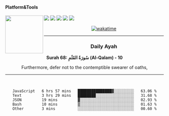 #### Platform&Tools

[![](https://img.shields.io/badge/-NPM-cb3837?style=flat-square&logo=npm&logoColor=white)](https://npmjs.com/)
[![](https://img.shields.io/badge/PHP-777BB4?style=flat-square&logo=php&logoColor=white)](https://nodejs.org/)
[![](https://img.shields.io/badge/Julia-9558B2?style=flat-square&logo=julia&logoColor=white)](https://nodejs.org/)
<img src="https://avatars.githubusercontent.com/u/31664438?v=4" width="120" align="left">
[![](https://img.shields.io/badge/-Node.js-43853d?style=flat-square&logo=node.js&logoColor=ffffff)](https://nodejs.org/)
[![](https://img.shields.io/badge/Visual_Studio_Code-0078D4?style=flat-square&logo=visual%20studio%20code&logoColor=white)](https://nodejs.org/)

<center>

[![wakatime](https://wakatime.com/badge/user/87646243-158a-4241-a3cb-668e1fa2dbb8.svg)](https://wakatime.com/@87646243-158a-4241-a3cb-668e1fa2dbb8)
               

_______ 
### Daily Ayah

<!--START_SECTION:quran-->

**Surah 68: سُورَةُ القَلَمِ (Al-Qalam) - 10**

Furthermore, defer not to the contemptible swearer of oaths,
 <!--END_SECTION:quran-->

  
                       
                                             
_______

&nbsp;&nbsp;     &nbsp;&nbsp;    &nbsp;&nbsp;   &nbsp;&nbsp;
 
<!--START_SECTION:waka-->

```text
JavaScript   6 hrs 57 mins   ███████████████▓░░░░░░░░░   63.06 %
Text         3 hrs 29 mins   ████████░░░░░░░░░░░░░░░░░   31.68 %
JSON         19 mins         ▓░░░░░░░░░░░░░░░░░░░░░░░░   02.93 %
Bash         10 mins         ▒░░░░░░░░░░░░░░░░░░░░░░░░   01.63 %
Other        3 mins          ░░░░░░░░░░░░░░░░░░░░░░░░░   00.60 %
```

<!--END_SECTION:waka-->
